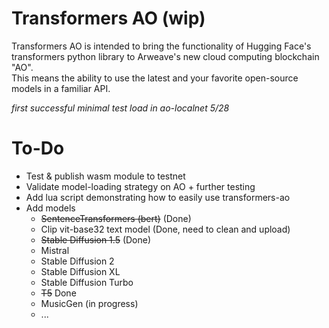  
# Transformers AO (wip)
Transformers AO is intended to bring the functionality of Hugging Face's transformers python library to Arweave's new cloud computing blockchain "AO".  
This means the ability to use the latest and your favorite open-source models in a familiar API.
  
*first successful minimal test load in ao-localnet 5/28*

# To-Do
* Test & publish wasm module to testnet
* Validate model-loading strategy on AO + further testing
* Add lua script demonstrating how to easily use transformers-ao
* Add models
  * ~~SentenceTransformers (bert)~~ (Done)
  * Clip vit-base32 text model (Done, need to clean and upload)
  * ~~Stable Diffusion 1.5~~ (Done)
  * Mistral
  * Stable Diffusion 2
  * Stable Diffusion XL
  * Stable Diffusion Turbo
  * ~~T5~~ Done
  * MusicGen (in progress)
  * ...
